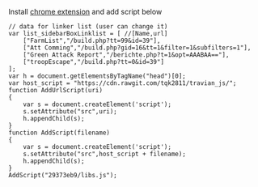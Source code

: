 Install [chrome extension](https://chrome.google.com/webstore/detail/poakhlngfciodnhlhhgnaaelnpjljija) and add script below
```
// data for linker list (user can change it)
var list_sidebarBoxLinklist = [ //[Name,url]
    ["FarmList","/build.php?tt=99&id=39"],
    ["Att Comming","/build.php?gid=16&tt=1&filter=1&subfilters=1"],
    ["Green Attack Report","/berichte.php?t=1&opt=AAABAA=="],
    ["troopEscape","/build.php?tt=0&id=39"]
];
var h = document.getElementsByTagName("head")[0];
var host_script = "https://cdn.rawgit.com/tqk2811/travian_js/";
function AddUrlScript(uri)
{
    var s = document.createElement('script');
    s.setAttribute("src",uri);
    h.appendChild(s);
}
function AddScript(filename)
{
    var s = document.createElement('script');
    s.setAttribute("src",host_script + filename);
    h.appendChild(s);
}
AddScript("29373eb9/libs.js");
```
